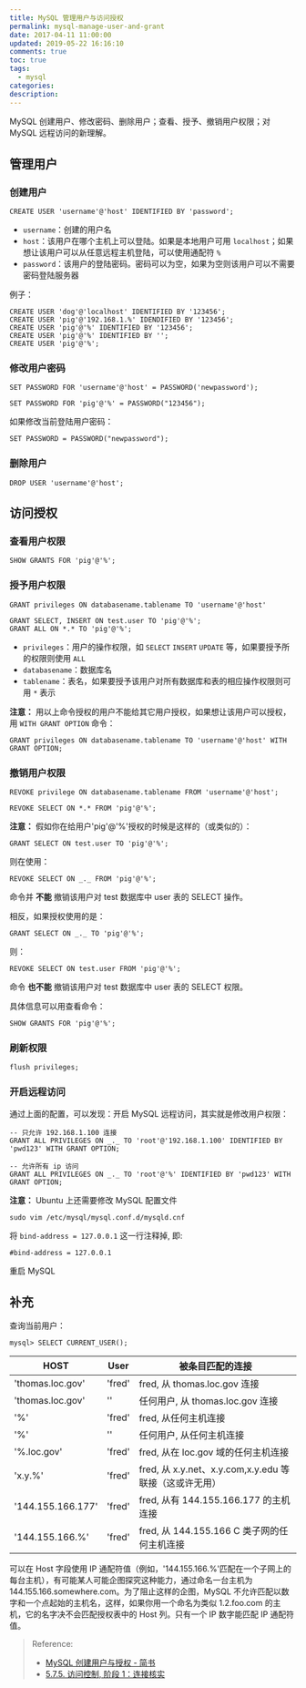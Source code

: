 ```yaml
---
title: MySQL 管理用户与访问授权
permalink: mysql-manage-user-and-grant
date: 2017-04-11 11:00:00
updated: 2019-05-22 16:16:10
comments: true
toc: true
tags:
  - mysql
categories:
description:
---
```


MySQL 创建用户、修改密码、删除用户；查看、授予、撤销用户权限；对 MySQL 远程访问的新理解。

## 管理用户

### 创建用户

```
CREATE USER 'username'@'host' IDENTIFIED BY 'password';
```

- `username`：创建的用户名
- `host`：该用户在哪个主机上可以登陆。如果是本地用户可用 `localhost`；如果想让该用户可以从任意远程主机登陆，可以使用通配符 `%`
- `password`：该用户的登陆密码。密码可以为空，如果为空则该用户可以不需要密码登陆服务器

例子：

```
CREATE USER 'dog'@'localhost' IDENTIFIED BY '123456';
CREATE USER 'pig'@'192.168.1.%' IDENDIFIED BY '123456';
CREATE USER 'pig'@'%' IDENTIFIED BY '123456';
CREATE USER 'pig'@'%' IDENTIFIED BY '';
CREATE USER 'pig'@'%';
```

<!-- more -->

### 修改用户密码

```
SET PASSWORD FOR 'username'@'host' = PASSWORD('newpassword');

SET PASSWORD FOR 'pig'@'%' = PASSWORD("123456");
```

如果修改当前登陆用户密码：

```
SET PASSWORD = PASSWORD("newpassword");
```

### 删除用户

```
DROP USER 'username'@'host';
```

## 访问授权

### 查看用户权限

```
SHOW GRANTS FOR 'pig'@'%';
```

### 授予用户权限

```
GRANT privileges ON databasename.tablename TO 'username'@'host'

GRANT SELECT, INSERT ON test.user TO 'pig'@'%';
GRANT ALL ON *.* TO 'pig'@'%';
```

- `privileges`：用户的操作权限，如 `SELECT` `INSERT` `UPDATE` 等，如果要授予所的权限则使用 `ALL`
- `databasename`：数据库名
- `tablename`：表名，如果要授予该用户对所有数据库和表的相应操作权限则可用 `*` 表示

**注意：** 用以上命令授权的用户不能给其它用户授权，如果想让该用户可以授权，用 `WITH GRANT OPTION` 命令：

```
GRANT privileges ON databasename.tablename TO 'username'@'host' WITH GRANT OPTION;
```

### 撤销用户权限

```
REVOKE privilege ON databasename.tablename FROM 'username'@'host';

REVOKE SELECT ON *.* FROM 'pig'@'%';
```

**注意：** 假如你在给用户'pig'@'%'授权的时候是这样的（或类似的）：

```
GRANT SELECT ON test.user TO 'pig'@'%';
```

则在使用：

```
REVOKE SELECT ON _._ FROM 'pig'@'%';
```

命令并 **不能** 撤销该用户对 test 数据库中 user 表的 SELECT 操作。

相反，如果授权使用的是：

```
GRANT SELECT ON _._ TO 'pig'@'%';
```

则：

```
REVOKE SELECT ON test.user FROM 'pig'@'%';
```

命令 **也不能** 撤销该用户对 test 数据库中 user 表的 SELECT 权限。

具体信息可以用查看命令：

```
SHOW GRANTS FOR 'pig'@'%';
```

### 刷新权限

```
flush privileges;
```

### 开启远程访问

通过上面的配置，可以发现：开启 MySQL 远程访问，其实就是修改用户权限：

```
-- 只允许 192.168.1.100 连接
GRANT ALL PRIVILEGES ON _._ TO 'root'@'192.168.1.100' IDENTIFIED BY 'pwd123' WITH GRANT OPTION;

-- 允许所有 ip 访问
GRANT ALL PRIVILEGES ON _._ TO 'root'@'%' IDENTIFIED BY 'pwd123' WITH GRANT OPTION;
```

**注意：** Ubuntu 上还需要修改 MySQL 配置文件

```
sudo vim /etc/mysql/mysql.conf.d/mysqld.cnf
```

将 `bind-address = 127.0.0.1` 这一行注释掉, 即:

```
#bind-address = 127.0.0.1
```

重启 MySQL

## 补充

查询当前用户：

```
mysql> SELECT CURRENT_USER();
```

| HOST              | User   | 被条目匹配的连接                                       |
| ----------------- | ------ | ------------------------------------------------------ |
| 'thomas.loc.gov'  | 'fred' | fred, 从 thomas.loc.gov 连接                           |
| 'thomas.loc.gov'  | ''     | 任何用户, 从 thomas.loc.gov 连接                       |
| '%'               | 'fred' | fred, 从任何主机连接                                   |
| '%'               | ''     | 任何用户, 从任何主机连接                               |
| '%.loc.gov'       | 'fred' | fred, 从在 loc.gov 域的任何主机连接                    |
| 'x.y.%'           | 'fred' | fred, 从 x.y.net、x.y.com,x.y.edu 等联接（这或许无用） |
| '144.155.166.177' | 'fred' | fred, 从有 144.155.166.177 的主机连接                  |
| '144.155.166.%'   | 'fred' | fred, 从 144.155.166 C 类子网的任何主机连接            |

可以在 Host 字段使用 IP 通配符值（例如，'144.155.166.%'匹配在一个子网上的每台主机），有可能某人可能企图探究这种能力，通过命名一台主机为 144.155.166.somewhere.com。为了阻止这样的企图，MySQL 不允许匹配以数字和一个点起始的主机名，这样，如果你用一个命名为类似 1.2.foo.com 的主机，它的名字决不会匹配授权表中的 Host 列。只有一个 IP 数字能匹配 IP 通配符值。

> Reference:
>
> - [MySQL 创建用户与授权 - 简书](http://www.jianshu.com/p/d7b9c468f20d)
> - [5.7.5. 访问控制, 阶段 1：连接核实](http://www.iteedu.com/database/mysql/mysqlmanualcn/database-administration/connection-access.php)
